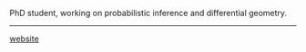 PhD student, working on probabilistic inference and differential geometry. 

---
<p> <a href="https://www.maths.usyd.edu.au/ut/people?who=D_Draca">website</a> </p>




